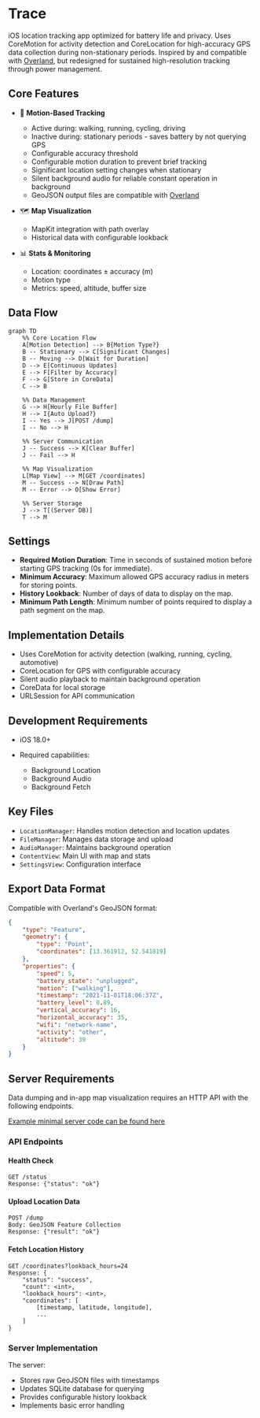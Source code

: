 # Trace

iOS location tracking app optimized for battery life and privacy. Uses CoreMotion for activity detection and CoreLocation for high-accuracy GPS data collection during non-stationary periods. Inspired by and compatible with [Overland](https://github.com/aaronpk/Overland-iOS), but redesigned for sustained high-resolution tracking through power management.

## Core Features

- 📍 **Motion-Based Tracking**
    - Active during: walking, running, cycling, driving
    - Inactive during: stationary periods - saves battery by not querying GPS
    - Configurable accuracy threshold
    - Configurable motion duration to prevent brief tracking
    - Significant location setting changes when stationary
    - Silent background audio for reliable constant operation in background
    - GeoJSON output files are compatible with [Overland](https://github.com/aaronpk/Overland-iOS/)

- 🗺️ **Map Visualization**
    - MapKit integration with path overlay
    - Historical data with configurable lookback

- 📊 **Stats & Monitoring**
    - Location: coordinates ± accuracy (m)
    - Motion type
    - Metrics: speed, altitude, buffer size


## Data Flow
```mermaid
graph TD
    %% Core Location Flow
    A[Motion Detection] --> B{Motion Type?}
    B -- Stationary --> C[Significant Changes]
    B -- Moving --> D[Wait for Duration]
    D --> E[Continuous Updates]
    E --> F[Filter by Accuracy]
    F --> G[Store in CoreData]
    C --> B
    
    %% Data Management
    G --> H[Hourly File Buffer]
    H --> I{Auto Upload?}
    I -- Yes --> J[POST /dump]
    I -- No --> H
    
    %% Server Communication
    J -- Success --> K[Clear Buffer]
    J -- Fail --> H
    
    %% Map Visualization
    L[Map View] --> M[GET /coordinates]
    M -- Success --> N[Draw Path]
    M -- Error --> O[Show Error]

    %% Server Storage
    J --> T[(Server DB)]
    T --> M
```

## Settings
- **Required Motion Duration**: Time in seconds of sustained motion before starting GPS tracking (0s for immediate).
- **Minimum Accuracy**: Maximum allowed GPS accuracy radius in meters for storing points.
- **History Lookback**: Number of days of data to display on the map.
- **Minimum Path Length**: Minimum number of points required to display a path segment on the map.

## Implementation Details
- Uses CoreMotion for activity detection (walking, running, cycling, automotive)
- CoreLocation for GPS with configurable accuracy
- Silent audio playback to maintain background operation
- CoreData for local storage
- URLSession for API communication

## Development Requirements
- iOS 18.0+

- Required capabilities:
  - Background Location
  - Background Audio
  - Background Fetch

## Key Files
- `LocationManager`: Handles motion detection and location updates
- `FileManager`: Manages data storage and upload
- `AudioManager`: Maintains background operation
- `ContentView`: Main UI with map and stats
- `SettingsView`: Configuration interface

## Export Data Format
Compatible with Overland's GeoJSON format:
```json
{
    "type": "Feature",
    "geometry": {
        "type": "Point",
        "coordinates": [13.361912, 52.541819]
    },
    "properties": {
        "speed": 5,
        "battery_state": "unplugged",
        "motion": ["walking"],
        "timestamp": "2021-11-01T18:06:37Z",
        "battery_level": 0.89,
        "vertical_accuracy": 16,
        "horizontal_accuracy": 35,
        "wifi": "network-name",
        "activity": "other",
        "altitude": 39
    }
}
```

## Server Requirements

Data dumping and in-app map visualization requires an HTTP API with the following endpoints.

[Example minimal server code can be found here](https://github.com/momonala/incognita/blob/master/incognita/overland_server.py)

### API Endpoints

#### Health Check
```http
GET /status
Response: {"status": "ok"}
```

#### Upload Location Data
```http
POST /dump
Body: GeoJSON Feature Collection
Response: {"result": "ok"}
```

#### Fetch Location History
```http
GET /coordinates?lookback_hours=24
Response: {
    "status": "success",
    "count": <int>,
    "lookback_hours": <int>,
    "coordinates": [
        [timestamp, latitude, longitude],
        ...
    ]
}
```

### Server Implementation
The server:
- Stores raw GeoJSON files with timestamps
- Updates SQLite database for querying
- Provides configurable history lookback
- Implements basic error handling
